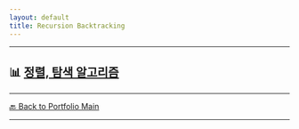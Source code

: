 ```yaml
---
layout: default
title: Recursion Backtracking
---
```




---

## 📊  [정렬, 탐색 알고리즘](/study/algorithms-and-data-structures/recursion-backtracking.md)


---
[🔙 Back to Portfolio Main](../index.md)

---


